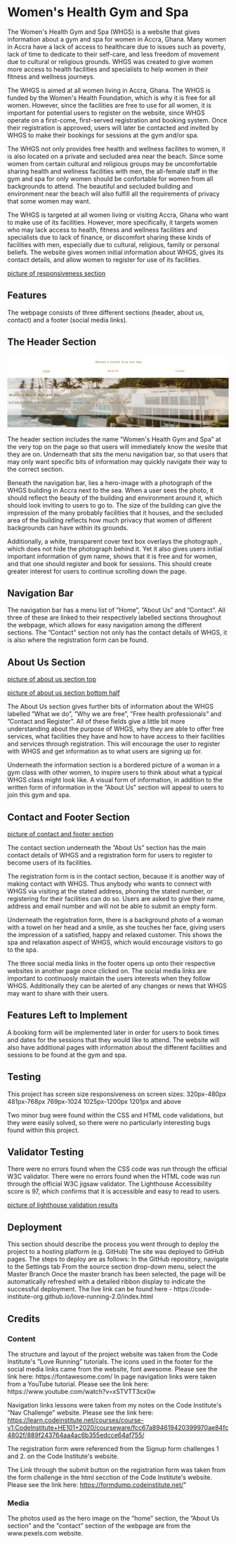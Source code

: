 <h1>Women's Health Gym and Spa</h1>

The Women's Health Gym and Spa (WHGS) is a  website that gives information about a gym and spa for women in Accra, Ghana. Many women in Accra have a lack of access to healthcare due to issues such as poverty, lack of time to dedicate to their self-care, and less freedom of movement due to cultural or religious grounds. WHGS was created to give women more access to health facilities and specialists to help women in their fitness and wellness journeys. 

 The WHGS is aimed at all women living in Accra, Ghana. The WHGS is funded by the Women's Health Foundation, which is why it is free for all women. However, since the facilities are free to use for all women, it is important for potential users to register on the website, since WHGS operate on a first-come, first-served registration and booking system. Once their registration is approved, users will later be contacted and invited by WHGS to make their bookings for sessions at the gym and/or spa. 

The WHGS not only provides free health and wellness facilites to women, it is also located on a private and secluded area near the beach. Since some women from certain cultural and religious groups may be uncomfortable sharing health and wellness facilities with men, the all-female staff in the gym and spa for only women should be confortable for women from all backgrounds to attend. The beautiful and secluded building and environment near the beach will also fulfill all the requirements of privacy that some women may want.

The WHGS is targeted at all women living or visiting Accra, Ghana who want to make use of its facilities. However, more specifically, it targets women who may lack access to health, fitness and wellness facilities and specialists due to lack of finance, or discomfort sharing these kinds of facilities with men, especially due to cultural, religious, family or personal beliefs. The website  gives women initial information about WHGS, gives its contact details, and allow women to register for use of its facilities.

[picture of responsiveness section](documentation-images/am-i-responsive-screen-shot.png)

<h2>Features</h2>
The webpage consists of three different sections (header, about us, contact) and a footer (social media links).

<h2>The Header Section</h2>

![picture of header section](documentation-images/header-section.png)

The header section includes the name ”Women's Health Gym and Spa” at the very top on the page so that users will immediately know the wesite that they are on. Underneath that sits the menu 	navigation bar, so that users that may only want specific bits of 	information may quickly navigate their way to the correct section.

Beneath the navigation bar, lies a hero-image with a photograph of the WHGS building in Accra next to the sea. When a user sees the photo, it should reflect the beauty of the building and environment around it, which should look inviting to users to go to. The size of the building can give the impression of the many probably facilities that it houses, and the secluded area of the building reflects how much privacy that women of different backgrounds can have within its grounds.

Additionally, a white, transparent cover text box overlays the photograph , which does not hide the photograph behind it. Yet it also gives users initial important information of gym name, shows that it is free and for women, and that one should register and book for sessions. This should create greater interest for users to continue scrolling down the page.    
 
<h2>Navigation Bar</h2>
The navigation bar has a menu list of ”Home”, ”About Us” and ”Contact”. All three of these are linked to their respectively labelled sections throughout the webpage, which allows for easy navigation among the different sections. The ”Contact” section not only has the contact details of WHGS, it is also where the registration form can be found.


<h2>About Us Section</h2>

[picture of about us section top](documentation-images/about-us-section.1.png)

[picture of about us section bottom half](documentation-images/about-us-section.2.png)

The About Us section gives further bits of information about the WHGS labelled ”What we do”, ”Why we are free”, ”Free health professionals” and ”Contact and Register”. All of these fields give a little bit more understanding about the purpose of WHGS, why they are able to offer free services, what facilities they have and how to have access to their facilities and services through registration. This will encourage the user to register with WHGS and get information as to what users are signing up for.

Underneath the information section is a bordered picture of a woman in a gym class with other women, to inspire users to think about what a typical WHGS class might look like. A visual form of information, in addition to the written form of information in the ”About Us” section will appeal to users to join this gym and spa. 

<h2>Contact and Footer Section</h2>

[picture of contact and footer section](documentation-images/contact-and-footer-section.png)

The contact section underneath the ”About Us” section has the main contact details of WHGS and a registration form for users to register to become users of its facilities.

The registration form is in the contact section, because it is another way of making contact with WHGS. Thus anybody who wants to connect with WHGS via visiting at the stated address, phoning the stated number, or registering for their facilities can do so. Users are asked to give their name, address and email number and will not be able to submit an empty form.

Underneath the registration form, there is a background photo of a woman with a towel on her head and a smile, as she touches her face, giving users the impression of a satisfied, happy and relaxed customer. This shows the spa and relaxation aspect of WHGS, which would encourage visitors to go to the spa. 

The three social media links in the footer opens up onto their respective websites in another page once clicked on. The social media links are important to continuosly maintain the users interests when they follow WHGS. Additionally they can be alerted of any changes or news that WHGS may want to share with their users.

<h2>Features Left to Implement</h2>
A booking form will be implemented later in order for users to book times and dates for the sessions that they would like to attend. The website will also have additional pages with information about the different facilities and sessions to be found at the gym and spa.

<h2>Testing</h2>
This project has screen size responsiveness on screen sizes: 
320px-480px
481px-768px
769px-1024
1025px-1200px
1201px and above

Two minor bug were found within the CSS and HTML code validations, but they were easily solved, so there were no particularly interesting bugs found within this project.

<h2>Validator Testing</h2>
There were no errors found when the CSS code was run through the official W3C validator.
There were no errors found when the HTML code was run through the official W3C jigsaw validator.
The Lighthouse Accessibility score is 97, which confirms that it is accessible and easy to read to users.

[picture of lighthouse validation results](documentation-images/Lighthouse-validation-results.png)

<h2>Deployment</h2>
This section should describe the process you went through to deploy the project to a hosting platform (e.g. GitHub)
The site was deployed to GitHub pages. The steps to deploy are as follows:
In the GitHub repository, navigate to the Settings tab
From the source section drop-down menu, select the Master Branch
Once the master branch has been selected, the page will be automatically refreshed with a detailed ribbon display to indicate the successful deployment.
The live link can be found here - https://code-institute-org.github.io/love-running-2.0/index.html


<h2>Credits</h2>

<h3>Content</h3>
The structure and layout of the project website was taken from the Code Institute's ”Love Running” tutorials.
The icons used in the footer for the social media links came from the website, font awesome. Please see the link here: https://fontawesome.com/ 
In page navigation links were taken from a YouTube tutorial. Please see the link here: https://www.youtube.com/watch?v=xSTVTT3cx0w

Navigation links lessons were taken from my notes on the Code Institute's ”Nav Challenge” website. Please see the link here: https://learn.codeinstitute.net/courses/course-v1:CodeInstitute+HE101+2020/courseware/fcc67a894619420399970ae84fc4802f/889f243764aa4ac6b355edcce64af755/

The registration form were referenced from the Signup form challenges 1 and 2. on the Code Institute's website. 

The Link through the submit button on the registration form was taken from the form challenge in the html secction of the Code Institute's website. Please see the link here: https://formdump.codeinstitute.net/"

<h3>Media</h3>
The photos used as the hero image on the ”home” section, the ”About Us section” and the ”contact” section of the webpage are from the www.pexels.com website.
